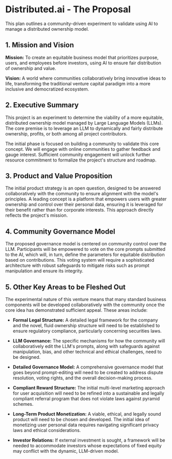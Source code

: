 # Distributed.ai - The Proposal

This plan outlines a community-driven experiment to validate using AI to manage a distributed ownership model. 

## 1. Mission and Vision

**Mission:** To create an equitable business model that prioritizes purpose, users, and employees before investors, using AI to ensure fair distribution of ownership and value.

**Vision:** A world where communities collaboratively bring innovative ideas to life, transforming the traditional venture capital paradigm into a more inclusive and democratized ecosystem.

## 2. Executive Summary

This project is an experiment to determine the viability of a more equitable, distributed ownership model managed by Large Language Models (LLMs). The core premise is to leverage an LLM to dynamically and fairly distribute ownership, profits, or both among all project contributors.

The initial phase is focused on building a community to validate this core concept. We will engage with online communities to gather feedback and gauge interest. Sufficient community engagement will unlock further resource commitment to formalize the project's structure and roadmap.

## 3. Product and Value Proposition

The initial product strategy is an open question, designed to be answered collaboratively with the community to ensure alignment with the model's principles. A leading concept is a platform that empowers users with greater ownership and control over their personal data, ensuring it is leveraged for their benefit rather than for corporate interests. This approach directly reflects the project's mission.

## 4. Community Governance Model

The proposed governance model is centered on community control over the LLM. Participants will be empowered to vote on the core prompts submitted to the AI, which will, in turn, define the parameters for equitable distribution based on contributions. This voting system will require a sophisticated architecture with robust safeguards to mitigate risks such as prompt manipulation and ensure its integrity.

## 5. Other Key Areas to be Fleshed Out

The experimental nature of this venture means that many standard business components will be developed collaboratively with the community once the core idea has demonstrated sufficient appeal. These areas include:

- **Formal Legal Structure:** A detailed legal framework for the company and the novel, fluid ownership structure will need to be established to ensure regulatory compliance, particularly concerning securities laws.

- **LLM Governance:** The specific mechanisms for how the community will collaboratively edit the LLM's prompts, along with safeguards against manipulation, bias, and other technical and ethical challenges, need to be designed.

- **Detailed Governance Model:** A comprehensive governance model that goes beyond prompt-editing will need to be created to address dispute resolution, voting rights, and the overall decision-making process.

- **Compliant Reward Structure:** The initial multi-level marketing approach for user acquisition will need to be refined into a sustainable and legally compliant referral program that does not violate laws against pyramid schemes.

- **Long-Term Product Monetization:** A viable, ethical, and legally sound product will need to be chosen and developed. The initial idea of monetizing user personal data requires navigating significant privacy laws and ethical considerations.

- **Investor Relations:** If external investment is sought, a framework will be needed to accommodate investors whose expectations of fixed equity may conflict with the dynamic, LLM-driven model.
